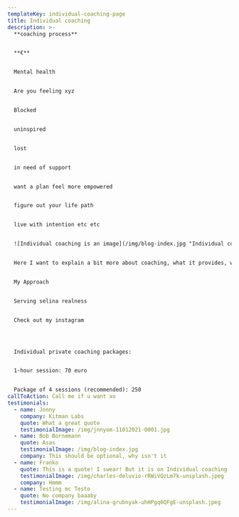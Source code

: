 ```yaml
---
templateKey: individual-coaching-page
title: Individual coaching
description: >-
  **coaching process**


  **€**


  Mental health 


  Are you feeling xyz


  Blocked


  uninspired


  lost


  in need of support


  want a plan feel more empowered


  figure out your life path


  live with intention etc etc


  ![Individual coaching is an image](/img/blog-index.jpg "Individual coaching image")


  Here I want to explain a bit more about coaching, what it provides, what to expect. 


  My Approach


  Serving selina realness


  Check out my instagram




  Individual private coaching packages:


  1-hour session: 70 euro


  Package of 4 sessions (recommended): 250
callToAction: Call me if u want xo
testimonials:
  - name: Jonny
    company: Kitman Labs
    quote: What a great quote
    testimonialImage: /img/jnnyom-11012021-0001.jpg
  - name: Bob Bornemann
    quote: Asas
    testimonialImage: /img/blog-index.jpg
    company: This should be optional, why isn't it
  - name: Franko
    quote: This is a quote! I swear! But it is on Individual coaching
    testimonialImage: /img/charles-deluvio-rRWiVQzLm7k-unsplash.jpeg
    company: Hmmm
  - name: Testing mc Testo
    quote: No company baaaby
    testimonialImage: /img/alina-grubnyak-uhHPgq6QFgE-unsplash.jpeg
---
```


